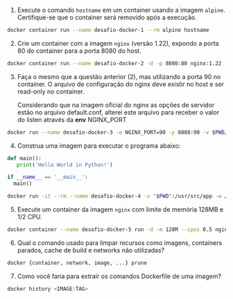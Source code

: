 1. Execute o comando `hostname` em um container usando a imagem `alpine`. Certifique-se que o container será removido após a execução.
```bash
docker container run --name desafio-docker-1 --rm alpine hostname
```

2. Crie um container com a imagem `nginx` (versão 1.22), expondo a porta 80 do container para a porta 8080 do host.
```bash
docker container run --name desafio-docker-2 -d -p 8080:80 nginx:1.22
```

3. Faça o mesmo que a questão anterior (2), mas utilizando a porta 90 no container. O arquivo de configuração do nginx deve existir no host e ser read-only no container.
   
   Considerando que na imagem oficial do nginx as opções de servidor estão no arquivo default.conf, alterei este arquivo para receber o valor do listen através da **env** NGINX_PORT 

```bash
docker run --name desafio-docker-3 -e NGINX_PORT=90 -p 8080:90 -v $PWD/default.conf:/etc/nginx/conf.d/default.conf:ro -d nginx:1.22
```
4. Construa uma imagem para executar o programa abaixo:

```python
def main():
   print('Hello World in Python!')

if __name__ == '__main__':
  main()
``` 
```bash
docker run -it --rm --name desafio-docker-4 -v "$PWD":/usr/src/app -w /usr/src/app python:3 python hello-world.py
```

5. Execute um container da imagem `nginx` com limite de memória 128MB e 1/2 CPU.
```bash
docker container --name desafio-docker-5 run -d -m 128M --cpus 0.5 nginx
```

6. Qual o comando usado para limpar recursos como imagens, containers parados, cache de build e networks não utilizadas?
```bash
docker {container, network, image, ...} prune
```
7. Como você faria para extrair os comandos Dockerfile de uma imagem?
```bash
docker history <IMAGE:TAG>
```